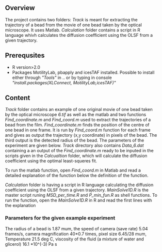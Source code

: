 ## Overview
The project contains two folders: *Track* is meant for extracting the trajectory of a bead from the movie of one bead taken by the optical microscope. It uses Matlab. *Calculation* folder contains a script in R language whivh calculates the diffusion coefficient using the OLSF from a given trajectory.

## Prerequsites
* R version>2.0
* Packages MotilityLab, pbapply and icesTAF installed. Possible to install either through *"Tools"* in .. or by typing in console *"install.packages(XLConnect, MotilityLab,icesTAF)"*

## Content
*Track* folder contains an example of one original movie of one bead taken by the optical microscope *6.tif* as well as the matlab and two functions *Find_coordinate.m* and *Find_coord.m* used to extract the trajectories of a bead from the film. *Find_coordinate.m* finds the position of the centre of one bead in one frame. It is run by *Find_coord.m* function for each frame and gives as output the trajectory (x,y coordinate) in pixels of the bead. The third output is the detected radius of the bead. The parameters of the experiment are given below. *Track* directory also contains *Data_6.dat* containing a an output of the *Find_coordinate.m* ready to be inputed in the scripts given in the *Calcualtion* folder, which will calculate the diffusion coefficient using the optimal least-squeres fit.

To run the matlab function, open *Find_coord.m* in Matlab and read a detailed explanation of the function below the definition of the function.

*Calculation* folder is having a script in R language calculating the diffusion coefficient using the OLSF from a given trajectory. *MainSolve1D.R* is the master script runing *MSD_per_time.R* and *P_min_fun.R* as shell functions. To run the function, open the *MainSolve1D.R* in R and read the first lines with the explanation

### Parameters for the given example experiment
The radius of a bead is 1.87 mum, the speed of camera (save rate) 5.04 frames/s, camera magnification 40*0.7 times, pixel size 6.45/28 mum, Temperature 21.5 deg C, viscosity of the fluid (a mixture of water and glicerol) 16.1 *10^(-3) Pa s
